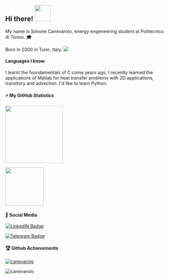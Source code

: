 ## Hi there! <img src="https://github.com/TheDudeThatCode/TheDudeThatCode/blob/master/Assets/Hi.gif" height="50" width="50">

My name is Simone Canevarolo, energy engeneering student at Politecnico di Torino. 🎓

Born in 2000 in Turin, Italy.
<img src="https://github.com/madebybowtie/FlagKit/blob/master/Assets/PNG/IT.png">


#### Languages I know
</p>

I learnt the foundamentals of C come years ago, I recently learned the applications of Matlab for heat transfer problems with 2D applications, transitory and advection. I'd like to learn Python.

#### ⚡ My GitHub Statistics

</p>
<img height="180em" src="https://github-readme-stats.vercel.app/api?username=canevarolo&show_icons=true&hide_border=true&theme=vue-dark" />

</p>

<!-- Most Used Languages -->
<img height="120em" src="https://github-readme-stats.vercel.app/api/top-langs/?username=canevarolo&show_icons=true&hide_border=true&layout=compact&langs_count=8&theme=vue-dark"/>
</p>

#### 🔗 Social Media

[![LinkedIN Badge](https://img.shields.io/badge/-Linkedin-0e76a8?logo=Linkedin&logoColor=white)](https://www.linkedin.com/in/simone-canevarolo-270952199/)

[![Telegram Badge](https://img.shields.io/badge/-Telegram-0e76a8?logo=Telegram&logoColor=white)](https://t.me/SCanevarolo)

#### 🏆 Github Achievements
<p align="left"> <a href="https://github.com/ryo-ma/github-profile-trophy"><img src="https://github-profile-trophy.vercel.app/?username=canevarolo" alt="canevarolo" /></a>
  
 <p align="left"> <img src="https://komarev.com/ghpvc/?username=canevarolo&label=Profile%20views&color=0e75b6&style=flat" alt="canevarolo" /> </p>
